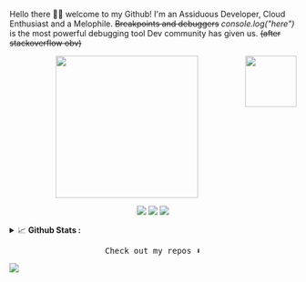 
Hello there 👋🏾 welcome to my Github! I'm an Assiduous Developer, Cloud Enthusiast and a Melophile. ~~Breakpoints and debuggers~~
*console.log("here")* is the most powerful debugging tool Dev community has given us. ~~(after stackoverflow obv)~~

<p align="center">
  <img width="250" src="https://media4.giphy.com/media/2sMOUSy658zgS1CjY7/giphy.gif?cid=ecf05e47zj0kmpjyqymbz9rl4aibxgmkowljs5rxcqlav3hm&rid=giphy.gif&ct=s">
  <img width="90" src="https://media1.giphy.com/media/SGVGR33dqDMtF0Cwz1/giphy.gif?cid=ecf05e47zj0kmpjyqymbz9rl4aibxgmkowljs5rxcqlav3hm&rid=giphy.gif&ct=s" align="right">
</p>


<p align="center">
<a href= "https://dev.to/shreshthgoyal"><img src="https://img.icons8.com/ios/50/000000/devpost.png"/></a>
<a href= "https://www.linkedin.com/in/shreshthg30/"><img src="https://img.icons8.com/ios/50/000000/linkedin.png"/></a>
<a href= "https://www.instagram.com/i_shreshth/"><img src="https://img.icons8.com/ios/50/000000/instagram-new.png"/></a>
</p>

<details close="">
<summary>
  <g-emoji class="g-emoji" alias="chart_with_upwards_trend" fallback-src="https://github.githubassets.com/images/icons/emoji/unicode/1f4c8.png">📈</g-emoji> 
  <strong>Github Stats : </strong>
</summary>
<br>
  
<p align="center">
<a href="https://github.com/shreshthgoyal">
  <img width="65%" src="https://github-readme-stats.vercel.app/api?username=shreshthgoyal&show_icons=true&theme=tokyonight" />
  <img width="31%" src="https://github-readme-stats.vercel.app/api/top-langs/?username=shreshthgoyal&count_private=true&theme=tokyonight" />
</a>
</p>
</details>

<p align="center"><samp>
Check out my repos ⬇️  
  </samp>
</p>

![](https://komarev.com/ghpvc/?username=shreshthgoyal&color=lightgrey&style=flat&label=Profile+visits)

